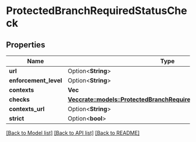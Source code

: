 # ProtectedBranchRequiredStatusCheck

## Properties

Name | Type | Description | Notes
------------ | ------------- | ------------- | -------------
**url** | Option<**String**> |  | [optional]
**enforcement_level** | Option<**String**> |  | [optional]
**contexts** | **Vec<String>** |  | 
**checks** | [**Vec<crate::models::ProtectedBranchRequiredStatusCheckChecksInner>**](protected_branch_required_status_check_checks_inner.md) |  | 
**contexts_url** | Option<**String**> |  | [optional]
**strict** | Option<**bool**> |  | [optional]

[[Back to Model list]](../README.md#documentation-for-models) [[Back to API list]](../README.md#documentation-for-api-endpoints) [[Back to README]](../README.md)


